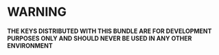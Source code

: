 # WARNING

**THE KEYS DISTRIBUTED WITH THIS BUNDLE ARE FOR DEVELOPMENT PURPOSES ONLY AND SHOULD NEVER BE USED IN ANY OTHER ENVIRONMENT**
